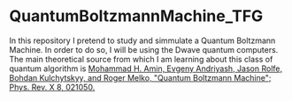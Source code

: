 # QuantumBoltzmannMachine_TFG
In this repository I pretend to study and simmulate a Quantum Boltzmann Machine. In order to do so, I will be using the Dwave quantum computers. The main theoretical source from which I am learning about this class of quantum algorithm is [Mohammad H. Amin, Evgeny Andriyash, Jason Rolfe, Bohdan Kulchytskyy, and Roger Melko, "Quantum Boltzmann Machine"; Phys. Rev. X 8, 021050.](https://journals.aps.org/prx/abstract/10.1103/PhysRevX.8.021050)
